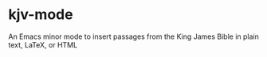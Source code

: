 # kjv-mode
An Emacs minor mode to insert passages from the King James Bible in plain text, LaTeX, or HTML
